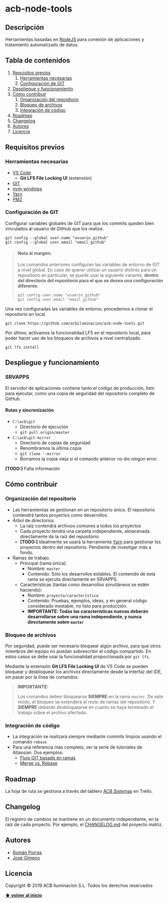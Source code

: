 # acb-node-tools

## Descripción

Herramientas basadas en [NodeJS](https://github.com/nodejs/node) para conexión de aplicaciones y tratamiento automatizado de datos.

<a name="tabla-de-contenidos"></a>
## Tabla de contenidos

1. [Requisitos previos](#1-requisitos)
   1. [Herramientas necesarias](#1-1-herramientas)
   1. [Configuración de GIT](#1-2-git)
2. [Despliegue y funcionamiento](#2-despliegue)
3. [Cómo contribuir](#3-contribuciones)
   1. [Organización del repositorio](#3-1-repositorio)
   2. [Bloqueo de archivos](#3-2-bloqueos)
   3. [Integración de código](#3-3-integracion)
4. [Roadmap](#4-roadmap)
5. [Changelog](#5-changelog)
6. [Autores](#6-autores)
7. [Licencia](#7-licencia)

<a name="1-requisitos"></a>
## Requisitos previos

<a name="1-1-herramientas"></a>
### Herramientas necesarias

- [VS Code](https://code.visualstudio.com/)
  - **Git LFS File Locking UI** (extensión)
- [GIT](https://git-scm.com/download/win)
- [nvm-windows](https://github.com/coreybutler/nvm-windows)
- [Yarn](https://yarnpkg.com/)
- [PM2](https://pm2.keymetrics.io/)

<a name="1-2-git"></a>
### Configuración de GIT

Configurar variables globales de GIT para que los commits queden bien vinculados al usuario de GitHub que los realiza.

```Shell
git config --global user.name "usuario_github"
git config --global user.email "email_github"
```

> #### Nota al margen:
> 
> Los comandos anteriores configuran las variables de entorno de GIT a nivel global. En caso de querer utilizar un usuario distinto para un repositorio en particular, se puede usar la siguiente variante, **dentro del directorio del repositorio para el que se desea una configuración diferente**.
> 
> ```Shell
> git config user.name "usuario_github"
> git config user.email "email_github"
> ```

Una vez configuradas las variables de entorno, procedemos a clonar el repositorio en local.

```Shell
git clone https://github.com/acbiluminacion/acb-node-tools.git
```

Por último, activamos la funcionalidad LFS en el repositorio local, para poder hacer uso de los bloqueos de archivos a nivel centralizado.

```Shell
git lfs install
```

<a name="2-despliegue"></a>
## Despliegue y funcionamiento

### SRVAPPS

El servidor de aplicaciones contiene tanto el código de producción, listo para ejecutar, como una copia de seguridad del repositorio completo de GitHub.

#### Rutas y sincronización

- `C:\acb\git`
  - Directorio de ejecución
  - `git pull origin/master`
- `C:\acb\git-mirror`
  - Directorio de copias de seguridad
  - Renombramos la última copia
  - `git clone --mirror`
  - Borramos la copia vieja si el comando anterior no dio ningún error.

**[TODO:]** Falta información

<a name="3-contribuciones"></a>
## Cómo contribuir

<a name="3-1-repositorio"></a>
### Organización del repositorio

- Las herramientas se gestionan en un repositorio único. El repositorio contendrá tantos proyectos como desarrollos.
- Árbol de directorios.
  - La raíz contendrá archivos comunes a todos los proyectos
  - Cada proyecto tendrá una carpeta independiente, almacenada directamente de la raíz del repositorio.
  - **[TODO:]** Idealmente se usará la herramienta [Yarn](https://yarnpkg.com/) para gestionar los proyectos dentro del repositorio. Pendiente de investigar más a fondo.
- Ramas de trabajo.
  - Principal (rama única):
    - Nombre: `master`
    - Contenido: Sólo los desarrollos estables. El contenido de esta rama se ejecuta directamente en SRVAPPS.
  - Características (tantas como desarrollos simultáneos se estén haciendo):
    - Nombre: `proyecto/característica`
    - Contenido: Pruebas, ejemplos, ideas, y en general código considerado inestable, no listo para producción.
    - **IMPORTANTE: Todas las características nuevas deberán desarrollarse sobre una rama independiente, y nunca directamente sobre `master`**

<a name="3-2-bloqueos"></a>
### Bloqueo de archivos

Por seguridad, puede ser necesario bloquear algún archivo, para que otros miembros del equipo no puedan sobrescribir el código compartido. En estos casos se debe usar la funcionalidad proporcionada por `git lfs`.

Mediante la extensión **Git LFS File Locking UI** de VS Code se pueden bloquear y desbloquear los archivos directamente desde la interfaz del IDE, sin pasar por la línea de comandos.

> **IMPORTANTE:**
> 
> Los comandos deben bloquearse **SIEMPRE** en la rama `master`.
> De este modo, el bloqueo se extenderá al resto de ramas del repositorio.
> Y **SIEMPRE** deberán desbloquearse en cuanto se haya terminado el trabajo sobre el archivo afectado.

<a name="3-3-integracion"></a>
### Integración de código

- La integración se realizará siempre mediante commits limpios usando el comando `rebase`
- Para una referencia más completa, ver la serie de tutoriales de Atlassian. Dos ejemplos:
  - [Flujo GIT basado en ramas](https://www.atlassian.com/es/git/tutorials/comparing-workflows/feature-branch-workflow)
  - [Merge vs. Rebase](https://www.atlassian.com/es/git/tutorials/merging-vs-rebasing)

<a name="4-roadmap"></a>
## Roadmap

La hoja de ruta se gestiona a través del tablero [ACB Sistemas](https://trello.com/b/rvzLbTZ8) en Trello.

<a name="5-changelog"></a>
## Changelog

El registro de cambios se mantiene en un documento independiente, en la raíz de cada proyecto. Por ejemplo, el [CHANGELOG.md](CHANGELOG.md) del proyecto matriz.

<a name="6-autores"></a>
## Autores

- [Román Porras](https://github.com/romanporras)
- [José Gimeno](https://github.com/jgimenoperez)

<a name="7-licencia"></a>
## Licencia

Copyright &copy; 2019 ACB Iluminación S.L. Todos los derechos reservados

**[⬆ volver al inicio](#tabla-de-contenidos)**